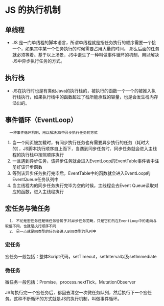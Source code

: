 # JS 的执行机制

## 单线程

* JS 是一门单线程的脚本语言，所谓单线程就是指任务执行的顺序需要一个接一个，如果其中某一个任务执行的时候需要占用大量的时间，
  那么后面的任务就必须等着。基于以上场景，JS中诞生了一种叫做事件循环的机制，用以解决JS中异步执行任务的方式。

## 执行栈

* JS在执行时也是有类似Java的执行栈的，被执行的函数一个一个的被推入执行栈执行，如果执行栈中的函数超过了栈所能承载的容量，也是会发生栈内存溢出的。

## 事件循环（EventLoop）

```
  一种事件循环机制，用以解决JS中异步执行任务的方式
```

1. 当一个网页被加载时，有同步执行任务也有需要异步执行的任务（耗时大的），JS脚本执行顺序自上而下，当遇到同步任务时，同步任务就会进入主线程的执行栈中按照顺序执行
2. 一旦遇到异步任务，该异步任务就会进入EventLoop的EventTable事件表中注册好该异步函数
3. 等到该异步任务执行完毕后，EventTable中的函数就会进入EventLoop的EventQueue任务队列中
4. 当主线程内的同步任务执行完毕为空的时候，主线程会去Event Queue读取对应的函数，进入主线程执行

## 宏任务与微任务

```
  1. 不论是宏任务还是微任务皆属于JS异步任务范畴，只是它们的在EventLoop中的走向与取值不同，也就是执行顺序不同
  2. 另一点就是同类型的任务会进入到同类型的队列中
```

### 宏任务

宏任务一般包括：整体Script代码，setTimeout，setInterval以及setImmediate

### 微任务

微任务一般包括：Promise，process.nextTick，MutationObserver

JS每执行完一个宏任务后，都回去清空一次微任务队列，然后执行下一个宏任务。这种不断循环的方式就是JS的执行机制，叫做事件循环。


